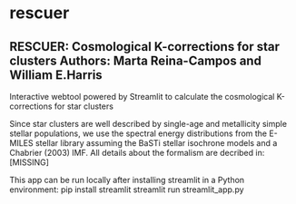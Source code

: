 # rescuer
RESCUER: Cosmological K-corrections for star clusters
Authors: Marta Reina-Campos and William E.Harris
---

Interactive webtool powered by Streamlit to calculate the cosmological K-corrections for star clusters

Since star clusters are well described by single-age and metallicity simple stellar populations, we use the spectral energy distributions from the E-MILES stellar library assuming the BaSTi stellar isochrone models and a Chabrier (2003) IMF. All details about the formalism are decribed in: [MISSING]

This app can be run locally after installing streamlit in a Python environment:
pip install streamlit
streamlit run streamlit_app.py